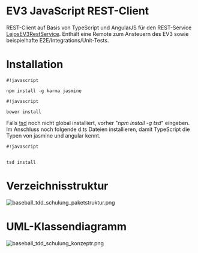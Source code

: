 # EV3 JavaScript REST-Client #

REST-Client auf Basis von TypeScript und AngularJS für den REST-Service [LejosEV3RestService](https://bitbucket.org/Cappin79/lejosev3restservice). Enthält eine Remote zum Ansteuern des EV3 sowie beispielhafte E2E/Integrations/Unit-Tests.


# Installation #


```
#!javascript

npm install -g karma jasmine
```



```
#!javascript

bower install
```


Falls [tsd](http://definitelytyped.org/tsd/) noch nicht global installiert, vorher "*npm install -g tsd*" eingeben. Im Anschluss noch folgende d.ts Dateien installieren, damit TypeScript die Typen von jasmine und angular kennt. 

```
#!javascript


tsd install
```




# Verzeichnisstruktur #

![baseball_tdd_schulung_paketstruktur.png](https://bitbucket.org/repo/4686Ep/images/2731117870-baseball_tdd_schulung_paketstruktur.png)



# UML-Klassendiagramm #

![baseball_tdd_schulung_konzeptr.png](https://bitbucket.org/repo/4686Ep/images/4105179146-baseball_tdd_schulung_konzeptr.png)
